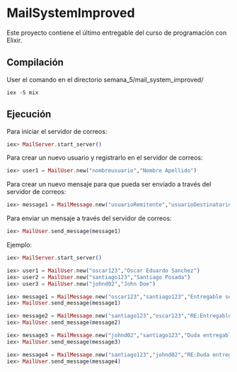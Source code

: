 # MailSystemImproved

Este proyecto contiene el último entregable del curso de programación con Elixir.

## Compilación

User el comando en el directorio semana_5/mail_system_improved/
```
iex -S mix
```

## Ejecución

Para iniciar el servidor de correos:

```elixir
iex> MailServer.start_server()
```

Para crear un nuevo usuario y registrarlo en el servidor de correos:
```elixir
iex> user1 = MailUser.new("nombreusuario","Nombre Apellido")
```

Para crear un nuevo mensaje para que pueda ser enviado a través del servidor de correos:
```elixir
iex> message1 = MailMessage.new("usuarioRemitente","usuarioDestinatario","Asunto","Contenido del mensaje")
```

Para enviar un mensaje a través del servidor de correos:
```elixir
iex> MailUser.send_message(message1)
```

Ejemplo:
```elixir
iex> MailServer.start_server()

iex> user1 = MailUser.new("oscar123","Oscar Eduardo Sanchez")
iex> user2 = MailUser.new("santiago123","Santiago Posada")
iex> user3 = MailUser.new("johnd02","John Doe")

iex> message1 = MailMessage.new("oscar123","santiago123","Entregable semana 5","El entregable se encuentra en el github https://github.com/oesl1902/curso-elixir")
iex> MailUser.send_message(message1)

iex> message2 = MailMessage.new("santiago123","oscar123","RE:Entregable semana 5","Entregable recibido")
iex> MailUser.send_message(message2)

iex> message3 = MailMessage.new("johnd02","santiago123","Duda entregable","Hola, dónde puedo encontrar ejemplos")
iex> MailUser.send_message(message3)

iex> message4 = MailMessage.new("santiago123","johnd02","RE:Duda entregable","Hola, en el repo https://github.com/santiagoposadag/Curso_BCB_Elixir_semana5-pt1")
iex> MailUser.send_message(message4)
```

